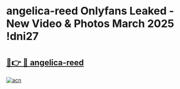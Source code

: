 # angelica-reed Onlyfans Leaked - New Video & Photos March 2025 !dni27

# <h2><a href="https://pyu445.iuczelnia.edu.pl?title=angelica-reed&ref=dni27">🔗👉 🔴 angelica-reed</a></h2>

[![acn](https://github.com/user-attachments/assets/0f9c940e-d8b0-45ae-aac7-cd30a18b3e1c)](https://pyu445.iuczelnia.edu.pl?title=angelica-reed&ref=dni27)

